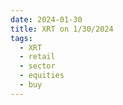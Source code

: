 ```yaml
---
date: 2024-01-30
title: XRT on 1/30/2024
tags: 
  - XRT
  - retail
  - sector
  - equities
  - buy
---
```

<div class="post">
<snapshot-grid 
    :reports="['2024/01/29/CTA/XRT', '2024/01/30/CTA/XRT', '2024/01/30/MTP/XRT']"
    chart="2024/01/30/Chart/XRT"
/>
<p>

</p>
<p>

</p>
</div>